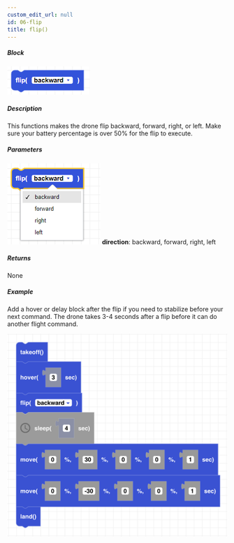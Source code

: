 ```yaml
---
custom_edit_url: null
id: 06-flip
title: flip()
---
```


##### Block

![flip image](flip.PNG)

##### Description

This functions makes the drone flip backward, forward, right, or left. Make sure your battery percentage is over 50% for the flip to execute.

##### Parameters
![flip param image](flip_params.PNG)
**direction**: backward, forward, right, left <br /> 

##### Returns

None

##### Example
Add a hover or delay block after the flip if you need to stabilize before your next command. The drone takes 3-4 seconds after a flip before it can do another flight command.

![go at power example](flip_example.png)
